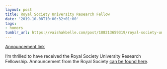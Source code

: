 ```yaml
---
layout: post
title: Royal Society University Research Fellow
date: '2019-10-08T10:00:32+01:00'
tags:
- honors
tumblr_url: https://vaishakbelle.com/post/188213659319/royal-society-university-research-fellow
---
```

[Announcement link](https://www.ed.ac.uk/informatics/news-events/stories/2019/vaishak-belle-takes-up-post-rs-urf)  

I’m thrilled to have received the Royal Society University Research Fellowship. Announcement from the Royal Society [can be found here](https://royalsociety.org/news/2019/07/royal-society-announces-university-research-fellowships-2019/).

